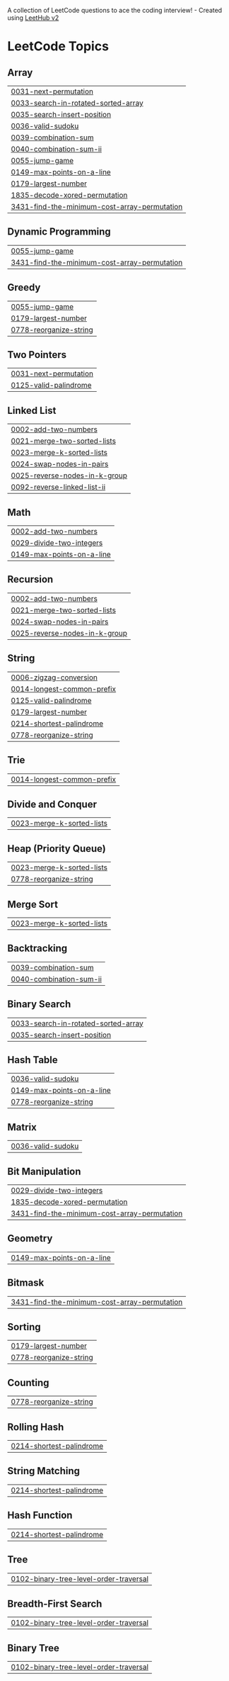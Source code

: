 A collection of LeetCode questions to ace the coding interview! - Created using [LeetHub v2](https://github.com/arunbhardwaj/LeetHub-2.0)
<!---LeetCode Topics Start-->
# LeetCode Topics
## Array
|  |
| ------- |
| [0031-next-permutation](https://github.com/Prabusankarr006/Leetcode/tree/master/0031-next-permutation) |
| [0033-search-in-rotated-sorted-array](https://github.com/Prabusankarr006/Leetcode/tree/master/0033-search-in-rotated-sorted-array) |
| [0035-search-insert-position](https://github.com/Prabusankarr006/Leetcode/tree/master/0035-search-insert-position) |
| [0036-valid-sudoku](https://github.com/Prabusankarr006/Leetcode/tree/master/0036-valid-sudoku) |
| [0039-combination-sum](https://github.com/Prabusankarr006/Leetcode/tree/master/0039-combination-sum) |
| [0040-combination-sum-ii](https://github.com/Prabusankarr006/Leetcode/tree/master/0040-combination-sum-ii) |
| [0055-jump-game](https://github.com/Prabusankarr006/Leetcode/tree/master/0055-jump-game) |
| [0149-max-points-on-a-line](https://github.com/Prabusankarr006/Leetcode/tree/master/0149-max-points-on-a-line) |
| [0179-largest-number](https://github.com/Prabusankarr006/Leetcode/tree/master/0179-largest-number) |
| [1835-decode-xored-permutation](https://github.com/Prabusankarr006/Leetcode/tree/master/1835-decode-xored-permutation) |
| [3431-find-the-minimum-cost-array-permutation](https://github.com/Prabusankarr006/Leetcode/tree/master/3431-find-the-minimum-cost-array-permutation) |
## Dynamic Programming
|  |
| ------- |
| [0055-jump-game](https://github.com/Prabusankarr006/Leetcode/tree/master/0055-jump-game) |
| [3431-find-the-minimum-cost-array-permutation](https://github.com/Prabusankarr006/Leetcode/tree/master/3431-find-the-minimum-cost-array-permutation) |
## Greedy
|  |
| ------- |
| [0055-jump-game](https://github.com/Prabusankarr006/Leetcode/tree/master/0055-jump-game) |
| [0179-largest-number](https://github.com/Prabusankarr006/Leetcode/tree/master/0179-largest-number) |
| [0778-reorganize-string](https://github.com/Prabusankarr006/Leetcode/tree/master/0778-reorganize-string) |
## Two Pointers
|  |
| ------- |
| [0031-next-permutation](https://github.com/Prabusankarr006/Leetcode/tree/master/0031-next-permutation) |
| [0125-valid-palindrome](https://github.com/Prabusankarr006/Leetcode/tree/master/0125-valid-palindrome) |
## Linked List
|  |
| ------- |
| [0002-add-two-numbers](https://github.com/Prabusankarr006/Leetcode/tree/master/0002-add-two-numbers) |
| [0021-merge-two-sorted-lists](https://github.com/Prabusankarr006/Leetcode/tree/master/0021-merge-two-sorted-lists) |
| [0023-merge-k-sorted-lists](https://github.com/Prabusankarr006/Leetcode/tree/master/0023-merge-k-sorted-lists) |
| [0024-swap-nodes-in-pairs](https://github.com/Prabusankarr006/Leetcode/tree/master/0024-swap-nodes-in-pairs) |
| [0025-reverse-nodes-in-k-group](https://github.com/Prabusankarr006/Leetcode/tree/master/0025-reverse-nodes-in-k-group) |
| [0092-reverse-linked-list-ii](https://github.com/Prabusankarr006/Leetcode/tree/master/0092-reverse-linked-list-ii) |
## Math
|  |
| ------- |
| [0002-add-two-numbers](https://github.com/Prabusankarr006/Leetcode/tree/master/0002-add-two-numbers) |
| [0029-divide-two-integers](https://github.com/Prabusankarr006/Leetcode/tree/master/0029-divide-two-integers) |
| [0149-max-points-on-a-line](https://github.com/Prabusankarr006/Leetcode/tree/master/0149-max-points-on-a-line) |
## Recursion
|  |
| ------- |
| [0002-add-two-numbers](https://github.com/Prabusankarr006/Leetcode/tree/master/0002-add-two-numbers) |
| [0021-merge-two-sorted-lists](https://github.com/Prabusankarr006/Leetcode/tree/master/0021-merge-two-sorted-lists) |
| [0024-swap-nodes-in-pairs](https://github.com/Prabusankarr006/Leetcode/tree/master/0024-swap-nodes-in-pairs) |
| [0025-reverse-nodes-in-k-group](https://github.com/Prabusankarr006/Leetcode/tree/master/0025-reverse-nodes-in-k-group) |
## String
|  |
| ------- |
| [0006-zigzag-conversion](https://github.com/Prabusankarr006/Leetcode/tree/master/0006-zigzag-conversion) |
| [0014-longest-common-prefix](https://github.com/Prabusankarr006/Leetcode/tree/master/0014-longest-common-prefix) |
| [0125-valid-palindrome](https://github.com/Prabusankarr006/Leetcode/tree/master/0125-valid-palindrome) |
| [0179-largest-number](https://github.com/Prabusankarr006/Leetcode/tree/master/0179-largest-number) |
| [0214-shortest-palindrome](https://github.com/Prabusankarr006/Leetcode/tree/master/0214-shortest-palindrome) |
| [0778-reorganize-string](https://github.com/Prabusankarr006/Leetcode/tree/master/0778-reorganize-string) |
## Trie
|  |
| ------- |
| [0014-longest-common-prefix](https://github.com/Prabusankarr006/Leetcode/tree/master/0014-longest-common-prefix) |
## Divide and Conquer
|  |
| ------- |
| [0023-merge-k-sorted-lists](https://github.com/Prabusankarr006/Leetcode/tree/master/0023-merge-k-sorted-lists) |
## Heap (Priority Queue)
|  |
| ------- |
| [0023-merge-k-sorted-lists](https://github.com/Prabusankarr006/Leetcode/tree/master/0023-merge-k-sorted-lists) |
| [0778-reorganize-string](https://github.com/Prabusankarr006/Leetcode/tree/master/0778-reorganize-string) |
## Merge Sort
|  |
| ------- |
| [0023-merge-k-sorted-lists](https://github.com/Prabusankarr006/Leetcode/tree/master/0023-merge-k-sorted-lists) |
## Backtracking
|  |
| ------- |
| [0039-combination-sum](https://github.com/Prabusankarr006/Leetcode/tree/master/0039-combination-sum) |
| [0040-combination-sum-ii](https://github.com/Prabusankarr006/Leetcode/tree/master/0040-combination-sum-ii) |
## Binary Search
|  |
| ------- |
| [0033-search-in-rotated-sorted-array](https://github.com/Prabusankarr006/Leetcode/tree/master/0033-search-in-rotated-sorted-array) |
| [0035-search-insert-position](https://github.com/Prabusankarr006/Leetcode/tree/master/0035-search-insert-position) |
## Hash Table
|  |
| ------- |
| [0036-valid-sudoku](https://github.com/Prabusankarr006/Leetcode/tree/master/0036-valid-sudoku) |
| [0149-max-points-on-a-line](https://github.com/Prabusankarr006/Leetcode/tree/master/0149-max-points-on-a-line) |
| [0778-reorganize-string](https://github.com/Prabusankarr006/Leetcode/tree/master/0778-reorganize-string) |
## Matrix
|  |
| ------- |
| [0036-valid-sudoku](https://github.com/Prabusankarr006/Leetcode/tree/master/0036-valid-sudoku) |
## Bit Manipulation
|  |
| ------- |
| [0029-divide-two-integers](https://github.com/Prabusankarr006/Leetcode/tree/master/0029-divide-two-integers) |
| [1835-decode-xored-permutation](https://github.com/Prabusankarr006/Leetcode/tree/master/1835-decode-xored-permutation) |
| [3431-find-the-minimum-cost-array-permutation](https://github.com/Prabusankarr006/Leetcode/tree/master/3431-find-the-minimum-cost-array-permutation) |
## Geometry
|  |
| ------- |
| [0149-max-points-on-a-line](https://github.com/Prabusankarr006/Leetcode/tree/master/0149-max-points-on-a-line) |
## Bitmask
|  |
| ------- |
| [3431-find-the-minimum-cost-array-permutation](https://github.com/Prabusankarr006/Leetcode/tree/master/3431-find-the-minimum-cost-array-permutation) |
## Sorting
|  |
| ------- |
| [0179-largest-number](https://github.com/Prabusankarr006/Leetcode/tree/master/0179-largest-number) |
| [0778-reorganize-string](https://github.com/Prabusankarr006/Leetcode/tree/master/0778-reorganize-string) |
## Counting
|  |
| ------- |
| [0778-reorganize-string](https://github.com/Prabusankarr006/Leetcode/tree/master/0778-reorganize-string) |
## Rolling Hash
|  |
| ------- |
| [0214-shortest-palindrome](https://github.com/Prabusankarr006/Leetcode/tree/master/0214-shortest-palindrome) |
## String Matching
|  |
| ------- |
| [0214-shortest-palindrome](https://github.com/Prabusankarr006/Leetcode/tree/master/0214-shortest-palindrome) |
## Hash Function
|  |
| ------- |
| [0214-shortest-palindrome](https://github.com/Prabusankarr006/Leetcode/tree/master/0214-shortest-palindrome) |
## Tree
|  |
| ------- |
| [0102-binary-tree-level-order-traversal](https://github.com/Prabusankarr006/Leetcode/tree/master/0102-binary-tree-level-order-traversal) |
## Breadth-First Search
|  |
| ------- |
| [0102-binary-tree-level-order-traversal](https://github.com/Prabusankarr006/Leetcode/tree/master/0102-binary-tree-level-order-traversal) |
## Binary Tree
|  |
| ------- |
| [0102-binary-tree-level-order-traversal](https://github.com/Prabusankarr006/Leetcode/tree/master/0102-binary-tree-level-order-traversal) |
<!---LeetCode Topics End-->